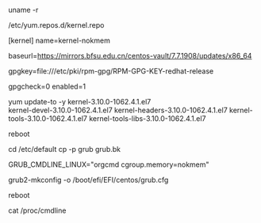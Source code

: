 uname -r

/etc/yum.repos.d/kernel.repo

[kernel]
name=kernel-nokmem

baseurl=https://mirrors.bfsu.edu.cn/centos-vault/7.7.1908/updates/x86_64

gpgkey=file:///etc/pki/rpm-gpg/RPM-GPG-KEY-redhat-release

gpgcheck=0
enabled=1


yum update-to -y kernel-3.10.0-1062.4.1.el7 \
kernel-devel-3.10.0-1062.4.1.el7
kernel-headers-3.10.0-1062.4.1.el7
kernel-tools-3.10.0-1062.4.1.el7
kernel-tools-libs-3.10.0-1062.4.1.el7


reboot



cd /etc/default
cp -p grub grub.bk

GRUB_CMDLINE_LINUX="orgcmd cgroup.memory=nokmem"


grub2-mkconfig -o /boot/efi/EFI/centos/grub.cfg

reboot



cat /proc/cmdline

